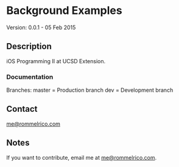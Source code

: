 # Background Examples

Version: 0.0.1 - 05 Feb 2015

## Description

iOS Programming II at UCSD Extension.

### Documentation
Branches:
master = Production branch
dev = Development branch

## Contact

<me@rommelrico.com>

## Notes

If you want to contribute, email me at <me@rommelrico.com>.
